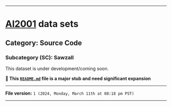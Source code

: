 
***

# [AI2001](https://github.com/seanpm2001/AI2001/) data sets

## Category: Source Code

### Subcategory (SC): Sawzall

This dataset is under development/coming soon.

**🌱️ This [`README.md`](/README.md) file is a major stub and need significant expansion**

***

**File version:** `1 (2024, Monday, March 11th at 08:18 pm PST)`

***
